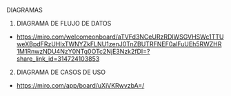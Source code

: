DIAGRAMAS

1. DIAGRAMA DE FLUJO DE DATOS
* https://miro.com/welcomeonboard/aTVFd3NCeURzRDlWSGVHSWc1TTUweXBpdFRzUHIxTWNYZkFLNU1zenJ0TnZBUTRFNEF0alFuUEh5RWZHR1M1RnwzNDU4NzY0NTg0OTc2NjE3Nzk2fDI=?share_link_id=314724103853
2. DIAGRAMA DE CASOS DE USO
* https://miro.com/app/board/uXjVKRwvzbA=/
